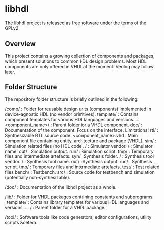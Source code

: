 libhdl
======

The libhdl project is released as free software under the terms of the GPLv2.

Overview
--------

This project contains a growing collection of components and packages, which present
solutions to common HDL design problems. Most HDL components are only offered in VHDL at the
moment. Verilog may follow later.

Folder Structure
----------------

The repository folder structure is briefly outlined in the following:

/comp/ : Folder for reusable design units (components) implemented in device-agnostic HDL (no vendor primitives).
  template/ : Contains component templates for various HDL languages and versions.
    ...
  <component_name>/ : Parent folder for a VHDL component.
    doc/ : Documentation of the component. Focus on the interface. Limitations!
    rtl/ : Synthesizable RTL source code.
      <component_name>.vhd : Main component file containing entity, architecture and package (VHDL).
    sim/ : Simulation related files (no HDL code).
      <vendor>/ : Simulator vendor.
        <tool>/ : Simulator name.
          out/ : Simulation output.
          run/ : Simulation script.
          tmp/ : Temporary files and intermediate artefacts.
    syn/ : Synthesis folder.
      <vendor>/ : Synthesis tool vendor.
        <tool>/ : Synthesis tool name.
          out/ : Synthesis output.
          run/ : Synthesis script.
          tmp/ : Temporary files and intermediate artefacts.
    test/ : Test related files
      bench/ : Testbench.
      src/ : Source code for testbench and simulation (potentially non-synthesizable).

/doc/ : Documentation of the libhdl project as a whole.

/lib/ : Folder for VHDL packages containing constants and subprograms.
  _template/ : Contains library templates for various HDL languages and versions.
    ...
  <libname>/ : Parent folder for a VHDL package. 

/tool/ : Software tools like code generators, editor configurations, utility scripts &cetera.
